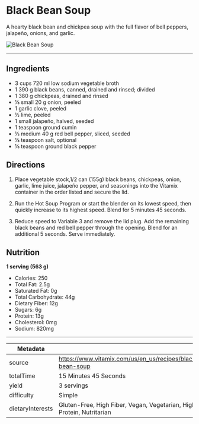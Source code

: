 # Black Bean Soup

A hearty black bean and chickpea soup with the full flavor of bell peppers, jalapeño, onions, and garlic.

![Black Bean Soup](https://www.vitamix.com/content/dam/vitamix/migration/media/recipe/rcpblackbeansoup/images/blackbeansoupmainjpg.jpg)

---

## Ingredients

- 3 cups 720 ml low sodium vegetable broth
- 1 390 g black beans, canned, drained and rinsed; divided
- 1 380 g chickpeas, drained and rinsed
- ⅛ small 20 g onion, peeled
- 1 garlic clove, peeled
- ½ lime, peeled
- 1 small jalapeño, halved, seeded
- 1 teaspoon ground cumin
- ⅓ medium 40 g red bell pepper, sliced, seeded
- ⅛ teaspoon salt, optional
- ⅛ teaspoon ground black pepper

## Directions

1. Place vegetable stock,1/2 can (155g) black beans, chickpeas, onion, garlic, lime juice, jalapeño pepper, and seasonings into the Vitamix container in the order listed and secure the lid.

2. Run the Hot Soup Program or start the blender on its lowest speed, then quickly increase to its highest speed. Blend for 5 minutes 45 seconds.

3. Reduce speed to Variable 3 and remove the lid plug. Add the remaining black beans and red bell pepper through the opening. Blend for an additional 5 seconds. Serve immediately.

## Nutrition

**1 serving (563 g)**

- Calories: 250
- Total Fat: 2.5g
- Saturated Fat: 0g
- Total Carbohydrate: 44g
- Dietary Fiber: 12g
- Sugars: 6g
- Protein: 13g
- Cholesterol: 0mg
- Sodium: 820mg

---

| Metadata |  |
| --- | --- |
| source | https://www.vitamix.com/us/en_us/recipes/black-bean-soup |
| totalTime | 15 Minutes 45 Seconds |
| yield | 3 servings |
| difficulty | Simple |
| dietaryInterests | Gluten-Free, High Fiber, Vegan, Vegetarian, High Protein, Nutritarian |
